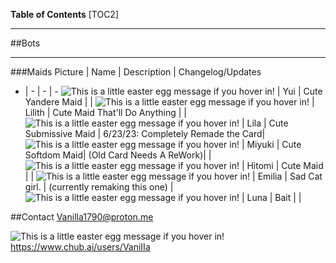 **Table of Contents**
[TOC2]
***
##Bots
***
###Maids
Picture | Name | Description | Changelog/Updates
- | - | - | -
 ![This is a little easter egg message if you hover in!](https://files.catbox.moe/ghekus.png) | Yui | Cute Yandere Maid |  | 
 ![This is a little easter egg message if you hover in!](https://files.catbox.moe/75oygi.png) | Lilith | Cute Maid That'll Do Anything  | | 
 ![This is a little easter egg message if you hover in!](https://files.catbox.moe/daxhh3.png) | Lila | Cute Submissive  Maid | 6/23/23: Completely Remade the Card| 
 ![This is a little easter egg message if you hover in!](https://files.catbox.moe/h8qowc.png) | Miyuki | Cute Softdom Maid| (Old Card Needs A ReWork)| | 
 ![This is a little easter egg message if you hover in!](https://files.catbox.moe/o9laqr.png) | Hitomi | Cute Maid |  | 
 ![This is a little easter egg message if you hover in!](https://files.catbox.moe/b32ai0.png) | Emilia | Sad Cat girl. | (currently remaking this one) | 
![This is a little easter egg message if you hover in!](https://files.catbox.moe/6yo9kp.png) | Luna | Bait |  | 

##Contact
Vanilla1790@proton.me



![This is a little easter egg message if you hover in!](https://files.catbox.moe/9mf00q.png)
https://www.chub.ai/users/VaniIIa